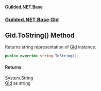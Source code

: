 
#### [Guilded.NET.Base](index 'index')
### [Guilded.NET.Base](index#Guilded_NET_Base 'Guilded.NET.Base').[GId](GId 'Guilded.NET.Base.GId')
## GId.ToString() Method
Returns string representation of [GId](GId 'Guilded.NET.Base.GId') instance.  
```csharp
public override string ToString();
```

#### Returns
[System.String](https://docs.microsoft.com/en-us/dotnet/api/System.String 'System.String')  
[GId](GId 'Guilded.NET.Base.GId') as string
